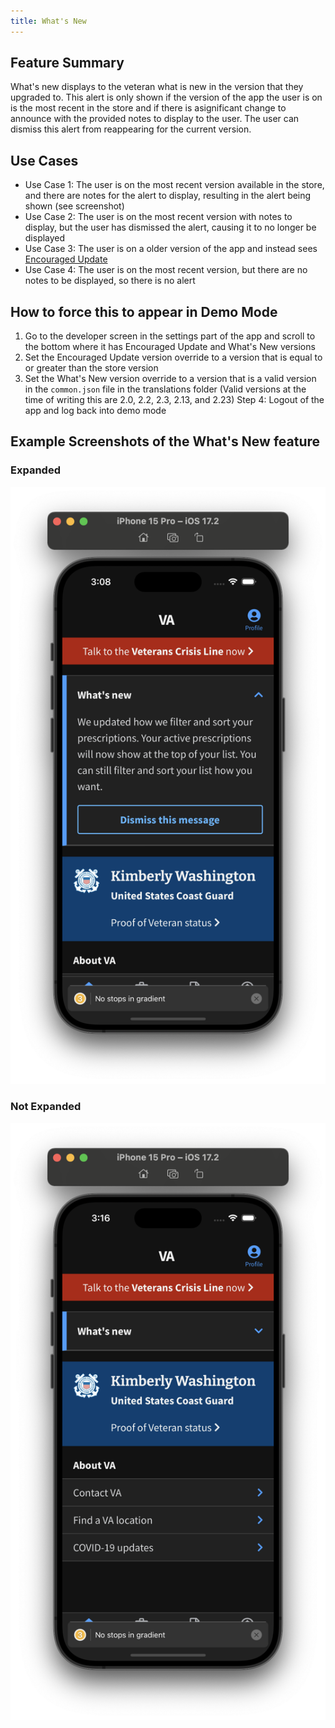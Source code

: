 ```yaml
---
title: What's New
---
```


## Feature Summary

What's new displays to the veteran what is new in the version that they upgraded to. This alert is only shown if the version of the app the user is on is the most recent in the store and if there is asignificant change to announce with the provided notes to display to the user. The user can dismiss this alert from reappearing for the current version.

## Use Cases

* Use Case 1: The user is on the most recent version available in the store, and there are notes for the alert to display, resulting in the alert being shown (see screenshot)
* Use Case 2: The user is on the most recent version with notes to display, but the user has dismissed the alert, causing it to no longer be displayed
* Use Case 3: The user is on a older version of the app and instead sees [Encouraged Update](../EncouragedUpdate/EncouragedUpdate.md)
* Use Case 4: The user is on the most recent version, but there are no notes to be displayed, so there is no alert

## How to force this to appear in Demo Mode

1. Go to the developer screen in the settings part of the app and scroll to the bottom where it has Encouraged Update and What's New versions
2. Set the Encouraged Update version override to a version that is equal to or greater than the store version
3. Set the What's New version override to a version that is a valid version in the `common.json` file in the translations folder (Valid versions at the time of writing this are 2.0, 2.2, 2.3, 2.13, and 2.23)
Step 4: Logout of the app and log back into demo mode

## Example Screenshots of the What's New feature

### Expanded

![The expanded state of the what's new component](../../../static/img/whatsNew/WhatsNewExpanded.png)

### Not Expanded

![The collapsed state of the what's new component](../../../static/img/whatsNew/WhatsNewNotExpanded.png)
